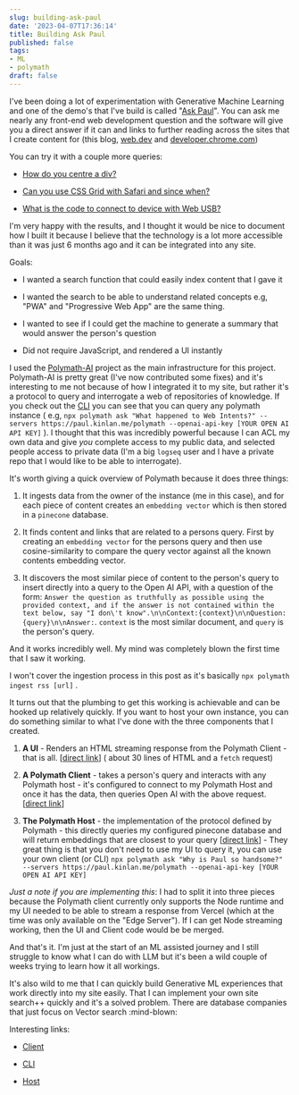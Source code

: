 ```yaml
---
slug: building-ask-paul
date: '2023-04-07T17:36:14'
title: Building Ask Paul
published: false
tags:
- ML
- polymath
draft: false
---
```


I've been doing a lot of experimentation with Generative Machine Learning and one of the demo's that I've build is called "[Ask Paul](https://paul.kinlan.me/ask-paul)". You can ask me nearly any front-end web development question and the software will give you a direct answer if it can and links to further reading across the sites that I create content for (this blog, [web.dev](http://web.dev) and [developer.chrome.com](http://developer.chrome.com))

You can try it with a couple more queries:

*   [How do you centre a div?](https://paul.kinlan.me/ask-paul?query=how+do+you+centre+a+div%3F)
    
*   [Can you use CSS Grid with Safari and since when?](https://paul.kinlan.me/ask-paul?query=Can+you+use+CSS+Grid+with+Safari+on+iOS+%28and+since+when%29%3F)
    
*   [What is the code to connect to device with Web USB?](https://paul.kinlan.me/ask-paul?query=What+is+the+code+to+connect+to+a+device+with+Web+USB%3F)
    

I'm very happy with the results, and I thought it would be nice to document how I built it because I believe that the technology is a lot more accessible than it was just 6 months ago and it can be integrated into any site.

Goals:

*   I wanted a search function that could easily index content that I gave it
    
*   I wanted the search to be able to understand related concepts e.g, "PWA" and "Progressive Web App" are the same thing.
    
*   I wanted to see if I could get the machine to generate a summary that would answer the person's question
    
*   Did not require JavaScript, and rendered a UI instantly
    

I used the [Polymath-AI](https://github.com/polymath-ai/polymath-ai) project as the main infrastructure for this project. Polymath-AI is pretty great (I've now contributed some fixes) and it's interesting to me not because of how I integrated it to my site, but rather it's a protocol to query and interrogate a web of repositories of knowledge. If you check out the [CLI](https://www.npmjs.com/package/@polymath-ai/client) you can see that you can query any polymath instance ( e.g, `npx polymath ask "What happened to Web Intents?" --servers https://paul.kinlan.me/polymath --openai-api-key [YOUR OPEN AI API KEY]` ). I thought that this was incredibly powerful because I can ACL my own data and give _you_ complete access to my public data, and selected people access to private data (I'm a big `logseq` user and I have a private repo that I would like to be able to interrogate).

It's worth giving a quick overview of Polymath because it does three things:

1.  It ingests data from the owner of the instance (me in this case), and for each piece of content creates an `embedding vector` which is then stored in a `pinecone` database.
    
2.  It finds content and links that are related to a persons query. First by creating an `embedding vector` for the persons query and then use cosine-similarity to compare the query vector against all the known contents embedding vector.
    
3.  It discovers the most similar piece of content to the person's query to insert directly into a query to the Open AI API, with a question of the form: `Answer the question as truthfully as possible using the provided context, and if the answer is not contained within the text below, say "I don\'t know".\n\nContext:{context}\n\nQuestion: {query}\n\nAnswer:`. `context` is the most similar document, and `query` is the person's query.
    

And it works incredibly well. My mind was completely blown the first time that I saw it working.

I won't cover the ingestion process in this post as it's basically `npx polymath ingest rss [url]` .

It turns out that the plumbing to get this working is achievable and can be hooked up relatively quickly. If you want to host your own instance, you can do something similar to what I've done with the three components that I created.

1.  **A UI** - Renders an HTML streaming response from the Polymath Client - that is all. \[[direct link](https://github.com/PaulKinlan/paul.kinlan.me/blob/main/api/ask-paul.ts)\] ( about 30 lines of HTML and a `fetch` request)
    
2.  **A Polymath Client** - takes a person's query and interacts with any Polymath host - it's configured to connect to my Polymath Host and once it has the data, then queries Open AI with the above request. \[[direct link](https://github.com/PaulKinlan/paul.kinlan.me/blob/main/api/polymath.js)\]
    
3.  **The Polymath Host** - the implementation of the protocol defined by Polymath - this directly queries my configured pinecone database and will return embeddings that are closest to your query \[[direct link](https://github.com/PaulKinlan/paul.kinlan.me/blob/main/api/polymath/ask.ts)\] - They great thing is that you don't need to use my UI to query it, you can use your own client (or CLI) `npx polymath ask "Why is Paul so handsome?" --servers https://paul.kinlan.me/polymath --openai-api-key [YOUR OPEN AI API KEY]`
    

_Just a note if you are implementing this_: I had to split it into three pieces because the Polymath client currently only supports the Node runtime and my UI needed to be able to stream a response from Vercel (which at the time was only available on the "Edge Server"). If I can get Node streaming working, then the UI and Client code would be be merged.

And that's it. I'm just at the start of an ML assisted journey and I still struggle to know what I can do with LLM but it's been a wild couple of weeks trying to learn how it all workings.

It's also wild to me that I can quickly build Generative ML experiences that work directly into my site easily. That I can implement your own site search++ quickly and it's a solved problem. There are database companies that just focus on Vector search :mind-blown:

Interesting links:

*   [Client](https://www.npmjs.com/package/@polymath-ai/client)
    
*   [CLI](https://www.npmjs.com/package/@polymath-ai/cli)
    
*   [Host](https://www.npmjs.com/package/@polymath-ai/host)